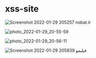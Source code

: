 # xss-site


![Screenshot 2022-01-29 205257](https://user-images.githubusercontent.com/97868503/151670768-dbe4c825-9db5-48cc-ae90-c9a6465d64da.png)
    nobat.ir
    
    

![photo_2022-01-29_20-55-59](https://user-images.githubusercontent.com/97868503/151670965-7b662025-e137-4656-a29b-b8b2f4881626.jpg)


![photo_2022-01-29_20-56-11](https://user-images.githubusercontent.com/97868503/151670970-7a84f0ed-e8e7-4db7-9413-40a5d8b62e78.jpg)


![Screenshot 2022-01-29 205839](https://user-images.githubusercontent.com/97868503/151670971-40a63e49-6366-451c-8c9c-502bd2adad9d.png)
        فیلیمو
